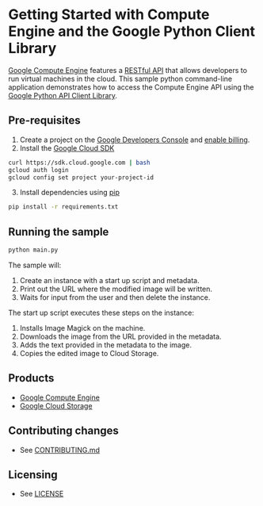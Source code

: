 # Getting Started with Compute Engine and the Google Python Client Library

[Google Compute Engine](https://cloud.google.com/compute/) features a [RESTful API](https://cloud.google.com/compute/docs/api/getting-started)
that allows developers to run virtual machines in the cloud. This sample python command-line application demonstrates how to access the Compute Engine API using the
[Google Python API Client Library](https://developers.google.com/api-client-library/python/).


## Pre-requisites

1. Create a project on the [Google Developers Console](https://console.developers.google.com) and [enable billing](https://console.developers.google.com/project/_/settings).
2. Install the [Google Cloud SDK](https://cloud.google.com/sdk/)

```bash
curl https://sdk.cloud.google.com | bash
gcloud auth login
gcloud config set project your-project-id
```
3. Install dependencies using [pip](https://pypi.python.org/pypi/pip)

```bash
pip install -r requirements.txt
```

## Running the sample

```bash
python main.py
```

The sample will:
 1. Create an instance with a start up script and metadata.
 2. Print out the URL where the modified image will be written.
 3. Waits for input from the user and then delete the instance.

The start up script executes these steps on the instance:
 1. Installs Image Magick on the machine.
 2. Downloads the image from the URL provided in the metadata.
 3. Adds the text provided in the metadata to the image.
 4. Copies the edited image to Cloud Storage.


## Products
- [Google Compute Engine](https://developers.google.com/compute)
- [Google Cloud Storage](https://developers.google.com/storage)


## Contributing changes

* See [CONTRIBUTING.md](CONTRIBUTING.md)


## Licensing

* See [LICENSE](LICENSE)
